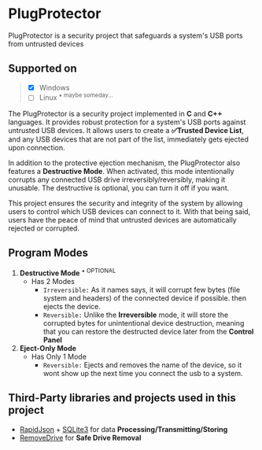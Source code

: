# PlugProtector
PlugProtector is a security project that safeguards a system's USB ports from untrusted devices

## **Supported on**
> - [x] Windows
> - [ ] Linux <sup>&#8226; maybe someday...</sup>

The PlugProtector is a security project implemented in **C** and **C++** languages.
It provides robust protection for a system's USB ports against untrusted USB devices. It allows users to create a **✅Trusted Device List**, and any USB devices that are not part of the list, immediately gets ejected upon connection.

In addition to the protective ejection mechanism, the PlugProtector also features a **Destructive Mode**. When activated, this mode intentionally corrupts any connected USB drive irreversibly/reversibly, making it unusable. The destructive is optional, you can turn it off if you want.

This project ensures the security and integrity of the system by allowing users to control which USB devices can connect to it. With that being said, users have the peace of mind that untrusted devices are automatically rejected or corrupted.


## **Program Modes**
1. **Destructive Mode** <sup>&#8226; OPTIONAL</sup>
   - Has 2 Modes
     - `Irreversible:` As it names says, it will corrupt few bytes (file system and headers) of the connected device if possible. then ejects the device.
     - `Reversible:` Unlike the **Irreversible** mode, it will store the corrupted bytes for unintentional device destruction, meaning that you can restore the destructed device later from the **Control Panel**
2. **Eject-Only Mode**
   - Has Only 1 Mode
     - `Reversible:` Ejects and removes the name of the device, so it wont show up the next time you connect the usb to a system.


## Third-Party libraries and projects used in this project
- [RapidJson](https://github.com/Tencent/rapidjson) + [SQLite3](https://github.com/SqliteModernCpp/sqlite_modern_cpp) for data **Processing/Transmitting/Storing**
- [RemoveDrive](https://www.uwe-sieber.de/drivetools_e.html) for **Safe Drive Removal**


